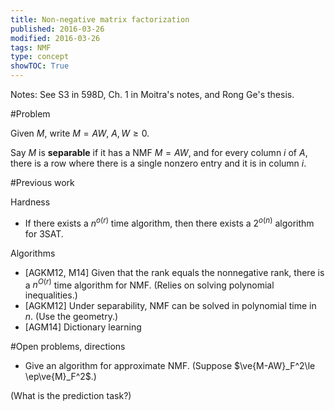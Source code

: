 ```yaml
---
title: Non-negative matrix factorization
published: 2016-03-26
modified: 2016-03-26
tags: NMF
type: concept
showTOC: True
---
```


Notes: See S3 in 598D, Ch. 1 in Moitra's notes, and Rong Ge's thesis.

#Problem

Given $M$, write $M=AW$, $A,W\ge 0$.

Say $M$ is **separable** if it has a NMF $M=AW$, and for every column $i$ of
$A$, there is a row where there is a single nonzero entry and it is in column $i$.

#Previous work

Hardness

* If there exists a $n^{o(r)}$ time algorithm, then there exists a $2^{o(n)}$ algorithm for 3SAT.

Algorithms

* [AGKM12, M14] Given that the rank equals the nonnegative rank, there is a $n^{O(r)}$ time algorithm for NMF. (Relies on solving polynomial inequalities.)
* [AGKM12] Under separability, NMF can be solved in polynomial time in $n$. (Use the geometry.)
* [AGM14] Dictionary learning 

#Open problems, directions

* Give an algorithm for approximate NMF. (Suppose $\ve{M-AW}_F^2\le \ep\ve{M}_F^2$.)


(What is the prediction task?)
